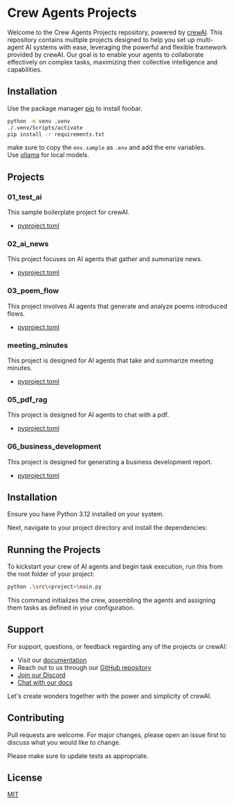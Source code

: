 # Crew Agents Projects

Welcome to the Crew Agents Projects repository, powered by [crewAI](https://crewai.com). This repository contains multiple projects designed to help you set up multi-agent AI systems with ease, leveraging the powerful and flexible framework provided by crewAI. Our goal is to enable your agents to collaborate effectively on complex tasks, maximizing their collective intelligence and capabilities.

## Installation

Use the package manager [pip](https://pip.pypa.io/en/stable/) to install foobar.

```bash
python -m venv .venv
./.venv/Scripts/activate
pip install -r requirements.txt
```

make sure to copy the `env.sample` as `.env` and add the env variables.  
Use [ollama](https://ollama.com/) for local models.

## Projects

### 01_test_ai

This sample boilerplate project for crewAI.

- [pyproject.toml](01_test_ai/pyproject.toml)

### 02_ai_news

This project focuses on AI agents that gather and summarize news.

- [pyproject.toml](02_ai_news/pyproject.toml)

### 03_poem_flow

This project involves AI agents that generate and analyze poems introduced flows.

- [pyproject.toml](03_poem_flow/pyproject.toml)

### meeting_minutes

This project is designed for AI agents that take and summarize meeting minutes.

- [pyproject.toml](04_meeting_minutes/pyproject.toml)

### 05_pdf_rag

This project is designed for AI agents to chat with a pdf.

- [pyproject.toml](05_pdf_rag/pyproject.toml)

### 06_business_development

This project is designed for generating a business development report.

- [pyproject.toml](06_business_development/pyproject.toml)

## Installation

Ensure you have Python 3.12 installed on your system.

Next, navigate to your project directory and install the dependencies:

## Running the Projects

To kickstart your crew of AI agents and begin task execution, run this from the root folder of your project:

```bash
python .\src\<project>\main.py
```

This command initializes the crew, assembling the agents and assigning them tasks as defined in your configuration.

## Support

For support, questions, or feedback regarding any of the projects or crewAI:

- Visit our [documentation](https://docs.crewai.com)
- Reach out to us through our [GitHub repository](https://github.com/joaomdmoura/crewai)
- [Join our Discord](https://discord.com/invite/X4JWnZnxPb)
- [Chat with our docs](https://chatg.pt/DWjSBZn)

Let's create wonders together with the power and simplicity of crewAI.

## Contributing

Pull requests are welcome. For major changes, please open an issue first
to discuss what you would like to change.

Please make sure to update tests as appropriate.

## License

[MIT](https://choosealicense.com/licenses/mit/)
